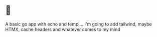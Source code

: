 # 👀

A basic go app with echo and templ... I'm going to add tailwind, maybe HTMX, cache headers
and whatever comes to my mind
